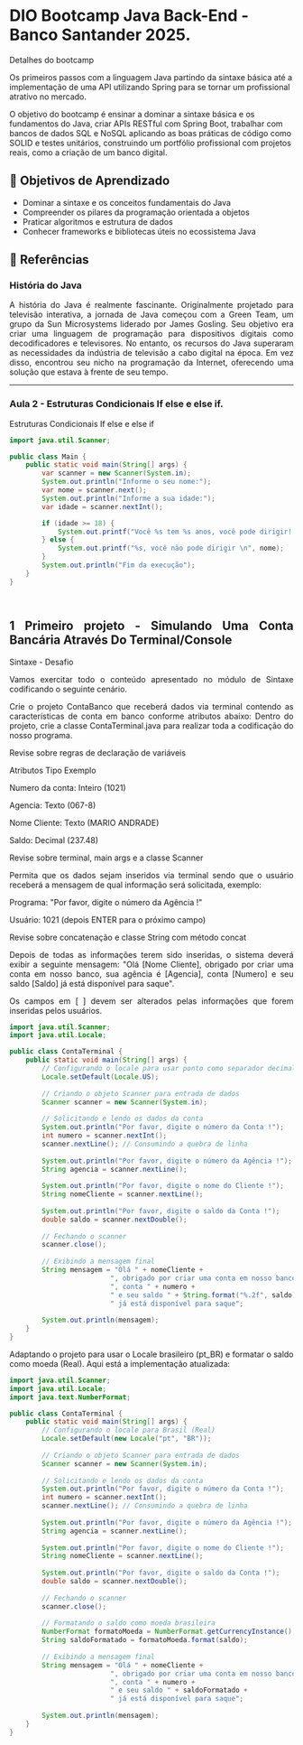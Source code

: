 # DIO Bootcamp Java Back-End - Banco Santander 2025.

Detalhes do bootcamp

Os primeiros passos com  a linguagem Java partindo da sintaxe básica até a implementação de uma API utilizando Spring para se tornar um profissional atrativo no mercado.

O objetivo do bootcamp é ensinar a dominar a sintaxe básica e os fundamentos do Java, criar APIs RESTful com Spring Boot, trabalhar com bancos de dados SQL e NoSQL aplicando as boas práticas de código como SOLID e testes unitários, construindo um portfólio profissional com projetos reais, como a criação de um banco digital.

## 🎯 Objetivos de Aprendizado

- Dominar a sintaxe e os conceitos fundamentais do Java
- Compreender os pilares da programação orientada a objetos
- Praticar algoritmos e estrutura de dados
- Conhecer frameworks e bibliotecas úteis no ecossistema Java

## 📖 Referências


### História do Java

<div align="justify">
<p>
A história do Java é realmente fascinante. Originalmente projetado para televisão interativa, a jornada de Java começou com a Green Team, um grupo da Sun Microsystems liderado por James Gosling. Seu objetivo era criar uma linguagem de programação para dispositivos digitais como decodificadores e televisores. No entanto, os recursos do Java superaram as necessidades da indústria de televisão a cabo digital na época. Em vez disso, encontrou seu nicho na programação da Internet, oferecendo uma solução que estava à frente de seu tempo.

---

### Aula 2 - Estruturas Condicionais If else e else if.

Estruturas Condicionais If else e else if
```java
import java.util.Scanner;

public class Main {
    public static void main(String[] args) {
        var scanner = new Scanner(System.in);
        System.out.println("Informe o seu nome:");
        var nome = scanner.next();
        System.out.println("Informe a sua idade:");
        var idade = scanner.nextInt();

        if (idade >= 18) {
            System.out.printf("Você %s tem %s anos, você pode dirigir! \n", nome, idade);
        } else {
            System.out.printf("%s, você não pode dirigir \n", nome);
        }
        System.out.println("Fim da execução");
    }
}




```

## 1 Primeiro projeto - Simulando Uma Conta Bancária Através Do Terminal/Console

Sintaxe - Desafio

Vamos exercitar todo o conteúdo apresentado no módulo de Sintaxe codificando o seguinte cenário.

Crie o projeto ContaBanco que receberá dados via terminal contendo as características de conta em banco conforme atributos abaixo:
Dentro do projeto, crie a classe ContaTerminal.java para realizar toda a codificação do nosso programa.

Revise sobre regras de declaração de variáveis

Atributos	Tipo	Exemplo

Numero da conta: Inteiro (1021)

Agencia: Texto (067-8)

Nome Cliente: Texto (MARIO ANDRADE)

Saldo: Decimal (237.48)

Revise sobre terminal, main args e a classe Scanner

Permita que os dados sejam inseridos via terminal sendo que o usuário receberá a mensagem de qual informação será solicitada, exemplo:

Programa: "Por favor, digite o número da Agência !"

Usuário: 1021 (depois ENTER para o próximo campo)

Revise sobre concatenação e classe String com método concat

Depois de todas as informações terem sido inseridas, o sistema deverá exibir a seguinte mensagem:
"Olá [Nome Cliente], obrigado por criar uma conta em nosso banco, sua agência é [Agencia], conta [Numero] e seu saldo [Saldo] já está disponível para saque".

Os campos em [ ] devem ser alterados pelas informações que forem inseridas pelos usuários.

```java
import java.util.Scanner;
import java.util.Locale;

public class ContaTerminal {
    public static void main(String[] args) {
        // Configurando o locale para usar ponto como separador decimal
        Locale.setDefault(Locale.US);
        
        // Criando o objeto Scanner para entrada de dados
        Scanner scanner = new Scanner(System.in);
        
        // Solicitando e lendo os dados da conta
        System.out.println("Por favor, digite o número da Conta !");
        int numero = scanner.nextInt();
        scanner.nextLine(); // Consumindo a quebra de linha
        
        System.out.println("Por favor, digite o número da Agência !");
        String agencia = scanner.nextLine();
        
        System.out.println("Por favor, digite o nome do Cliente !");
        String nomeCliente = scanner.nextLine();
        
        System.out.println("Por favor, digite o saldo da Conta !");
        double saldo = scanner.nextDouble();
        
        // Fechando o scanner
        scanner.close();
        
        // Exibindo a mensagem final
        String mensagem = "Olá " + nomeCliente + 
                         ", obrigado por criar uma conta em nosso banco, sua agência é " + agencia + 
                         ", conta " + numero + 
                         " e seu saldo " + String.format("%.2f", saldo) + 
                         " já está disponível para saque";
        
        System.out.println(mensagem);
    }
}

```
Adaptando o projeto para usar o Locale brasileiro (pt_BR) e formatar o saldo como moeda (Real). Aqui está a implementação atualizada:

```java
import java.util.Scanner;
import java.util.Locale;
import java.text.NumberFormat;

public class ContaTerminal {
    public static void main(String[] args) {
        // Configurando o locale para Brasil (Real)
        Locale.setDefault(new Locale("pt", "BR"));
        
        // Criando o objeto Scanner para entrada de dados
        Scanner scanner = new Scanner(System.in);
        
        // Solicitando e lendo os dados da conta
        System.out.println("Por favor, digite o número da Conta !");
        int numero = scanner.nextInt();
        scanner.nextLine(); // Consumindo a quebra de linha
        
        System.out.println("Por favor, digite o número da Agência !");
        String agencia = scanner.nextLine();
        
        System.out.println("Por favor, digite o nome do Cliente !");
        String nomeCliente = scanner.nextLine();
        
        System.out.println("Por favor, digite o saldo da Conta !");
        double saldo = scanner.nextDouble();
        
        // Fechando o scanner
        scanner.close();
        
        // Formatando o saldo como moeda brasileira
        NumberFormat formatoMoeda = NumberFormat.getCurrencyInstance();
        String saldoFormatado = formatoMoeda.format(saldo);
        
        // Exibindo a mensagem final
        String mensagem = "Olá " + nomeCliente + 
                         ", obrigado por criar uma conta em nosso banco, sua agência é " + agencia + 
                         ", conta " + numero + 
                         " e seu saldo " + saldoFormatado + 
                         " já está disponível para saque";
        
        System.out.println(mensagem);
    }
}
```












